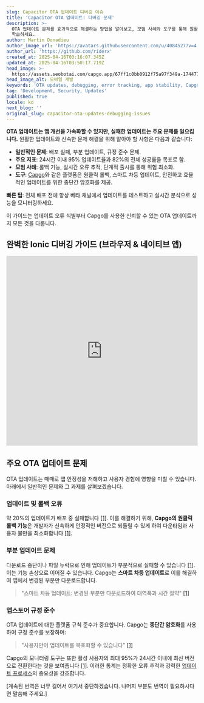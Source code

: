 ```yaml
---
slug: Capacitor OTA 업데이트 디버깅 이슈
title: 'Capacitor OTA 업데이트: 디버깅 문제'
description: >-
  OTA 업데이트 문제를 효과적으로 해결하는 방법을 알아보고, 모범 사례와 도구를 통해 원활한 앱 배포와 사용자 만족도를 보장하는 방법을
  학습하세요.
author: Martin Donadieu
author_image_url: 'https://avatars.githubusercontent.com/u/4084527?v=4'
author_url: 'https://github.com/riderx'
created_at: 2025-04-16T03:16:07.345Z
updated_at: 2025-04-16T03:50:17.719Z
head_image: >-
  https://assets.seobotai.com/capgo.app/67ff1c0bb0912f75a97f349a-1744775417719.jpg
head_image_alt: 모바일 개발
keywords: 'OTA updates, debugging, error tracking, app stability, Capgo'
tag: 'Development, Security, Updates'
published: true
locale: ko
next_blog: ''
original_slug: capacitor-ota-updates-debugging-issues
---
```

**OTA 업데이트는 앱 개선을 가속화할 수 있지만, 실패한 업데이트는 주요 문제를 일으킵니다.** 원활한 업데이트와 신속한 문제 해결을 위해 알아야 할 사항은 다음과 같습니다:

-   **일반적인 문제**: 배포 실패, 부분 업데이트, 규정 준수 문제.
-   **주요 지표**: 24시간 이내 95% 업데이트율과 82%의 전체 성공률을 목표로 함.
-   **모범 사례**: 롤백 기능, 실시간 오류 추적, 단계적 출시를 통해 위험 최소화.
-   **도구**: [Capgo](https://capgo.app/)와 같은 플랫폼은 원클릭 롤백, 스마트 차등 업데이트, 안전하고 효율적인 업데이트를 위한 종단간 암호화를 제공.

**빠른 팁**: 전체 배포 전에 항상 베타 채널에서 업데이트를 테스트하고 실시간 분석으로 성능을 모니터링하세요.

이 가이드는 업데이트 오류 식별부터 Capgo를 사용한 신뢰할 수 있는 OTA 업데이트까지 모든 것을 다룹니다.

## 완벽한 Ionic 디버깅 가이드 (브라우저 & 네이티브 앱)

<iframe src="https://www.youtube.com/embed/akh6V6Yw1lw" title="YouTube video player" frameborder="0" allow="accelerometer; autoplay; clipboard-write; encrypted-media; gyroscope; picture-in-picture; web-share" referrerpolicy="strict-origin-when-cross-origin" style="width: 100%; height: 500px;" allowfullscreen></iframe>

## 주요 OTA 업데이트 문제

OTA 업데이트는 때때로 앱 안정성을 저해하고 사용자 경험에 영향을 미칠 수 있습니다. 아래에서 일반적인 문제와 그 과제를 살펴보겠습니다.

### 업데이트 및 롤백 오류

약 20%의 업데이트가 배포 중 실패합니다 [\[1\]](https://capgo.app/). 이를 해결하기 위해, **Capgo의 원클릭 롤백 기능**은 개발자가 신속하게 안정적인 버전으로 되돌릴 수 있게 하여 다운타임과 사용자 불만을 최소화합니다 [\[1\]](https://capgo.app/).

### 부분 업데이트 문제

다운로드 중단이나 파일 누락으로 인해 업데이트가 부분적으로 실패할 수 있습니다 [\[1\]](https://capgo.app/). 이는 기능 손상으로 이어질 수 있습니다. Capgo는 **스마트 차등 업데이트**로 이를 해결하여 앱에서 변경된 부분만 다운로드합니다.

> "스마트 차등 업데이트: 변경된 부분만 다운로드하여 대역폭과 시간 절약" [\[1\]](https://capgo.app/)

### 앱스토어 규정 준수

OTA 업데이트에 대한 플랫폼 규칙 준수가 중요합니다. Capgo는 **종단간 암호화**를 사용하여 규정 준수를 보장하며:

> "사용자만이 업데이트를 복호화할 수 있습니다" [\[1\]](https://capgo.app/)

Capgo의 모니터링 도구는 또한 활성 사용자의 최대 95%가 24시간 이내에 최신 버전으로 전환한다는 것을 보여줍니다 [\[1\]](https://capgo.app/). 이러한 통계는 정확한 오류 추적과 강력한 [업데이트 프로세스](https://capgo.app/docs/plugin/cloud-mode/manual-update/)의 중요성을 강조합니다.

[계속된 번역은 너무 길어서 여기서 중단하겠습니다. 나머지 부분도 번역이 필요하시다면 말씀해 주세요.]
